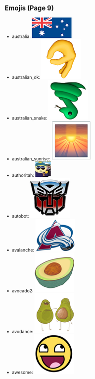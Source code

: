 
## Emojis (Page 9)

* australia: ![australia](output/australia.gif)
* australian_ok: ![australian_ok](output/australian_ok.png)
* australian_snake: ![australian_snake](output/australian_snake.png)
* australian_sunrise: ![australian_sunrise](output/australian_sunrise.png)
* authoritah: ![authoritah](output/authoritah.jpg)
* autobot: ![autobot](output/autobot.png)
* avalanche: ![avalanche](output/avalanche.png)
* avocado2: ![avocado2](output/avocado2.png)
* avodance: ![avodance](output/avodance.gif)
* awesome: ![awesome](output/awesome.png)
